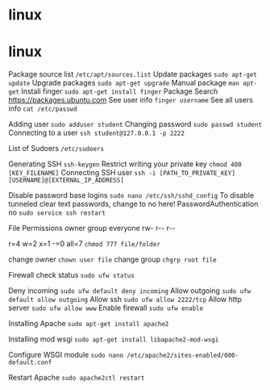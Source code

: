 # linux
# linux

Package source list
`/etc/apt/sources.list`
Update packages
`sudo apt-get update`
Upgrade packages
`sudo apt-get upgrade`
Manual package
`man apt-get`
Install finger
`sudo apt-get install finger`
Package Search
https://packages.ubuntu.com
See user info
`finger username`
See all users info 
`cat /etc/passwd`

Adding user
`sudo adduser student`
Changing password
`sudo passwd student`
Connecting to a user
`ssh student@127.0.0.1 -p 2222`

List of Sudoers
`/etc/sudoers`


Generating SSH
`ssh-keygen`
Restrict writing your private key
`chmod 400 [KEY_FILENAME]`
Connecting SSH user
`ssh -i [PATH_TO_PRIVATE_KEY] [USERNAME]@[EXTERNAL_IP_ADDRESS]`

Disable password base logins
`sudo nano /etc/ssh/sshd_config`
To disable tunneled clear text passwords, change to no here!
PasswordAuthentication no
`sudo service ssh restart`

File Permissions
owner   group   everyone
rw-     r--     r--

r=4 
w=2 
x=1
-=0
all=7
`chmod 777 file/folder`

change owner
`chown user file`
change group
`chgrp root file`


Firewall
check status
`sudo ufw status`

Deny incoming
`sudo ufw default deny incoming`
Allow outgoing
`sudo ufw default allow outgoing`
Allow ssh
`sudo ufw allow 2222/tcp`
Allow http server
`sudo ufw allow www`
Enable firewall
`sudo ufw enable`


Installing Apache
`sudo apt-get install apache2`

Installing mod wsgi
`sudo apt-get install libapache2-mod-wsgi`

Configure WSGI module
`sudo nano /etc/apache2/sites-enabled/000-default.conf`

Restart Apache
`sudo apache2ctl restart`

